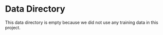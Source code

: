 # Data Directory

This data directory is empty because we did not use any training data in this project.